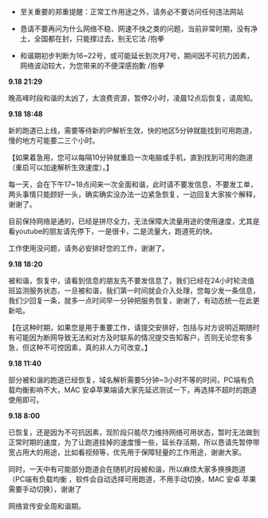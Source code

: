- 至关重要的郑重提醒：正常工作用途之外，请务必不要访问任何违法网站

- 恳请不要再问为什么网络不稳、网速不快之类的问题，当前非常时期，没有净土，全国都在封，只能撑过去，别无它法  /抱拳

- 和谐期初步判断为16~22号，或可能延长到次月7号，期间因不可抗力因素，网络波动较大，为您带来的不便深感抱歉 /抱拳

**9.18 21:29**

晚高峰时段和谐的太凶了，太浪费资源，暂停2小时，凌晨12点后恢复，请周知。

**9.18 18:48**

新的跑道已上线，需要等待新的IP解析生效，快的地区5分钟就能找到可用跑道，慢的地方可能要二三个小时。

【如果着急用，您可以每隔10分钟就重启一次电脑或手机，直到找到可用的跑道（重启可以加速解析生效速度）。】

每一天，会在下午17~18点间来一次全面和谐，此时请不要发信息，不要发工单，两头事情只能顾好一头，确实确实没办法一边紧急恢复，一边回复大家挨个解释，谢谢了。

目前保持网络是通的，已经是拼尽全力，无法保障大流量用途的使用速度，尤其是看youtube的朋友请先停下，一是很卡，二是流量大，跑道死的快。

工作使用没问题，请务必安排好您的工作，谢谢了。

**9.18 18:20**

被和谐，恢复中，请看到信息的朋友先不要发信息了，我们已经在24小时轮流值班监测服务状态，一旦被和谐，我们第一时间就会介入处理，您每少发一条信息，我们少回复一条，就多一点时间早一分钟把服务恢复，谢谢了，有动态统一在此更新哈。

【在这种时期，如果您是用于重要工作，请提交安排好，包括与对方说明近期随时有可能因为断网导致无法和对方及时联系的情况提交告知客户，否则无论您有多急，但这种不可控因素，真的非人力可改变。】


**9.18 11:40**

部分被和谐的跑道已经恢复，域名解析需要5分钟~3小时不等的时间，PC端有负载均衡影响不大，MAC 安卓苹果端请大家先延迟测试一下，再选择不超时的跑道使用即可。	 	 
 	 
**9.18 8:00**

已恢复，还是因为不可抗因素，现阶段只能尽力维持网络可用状态，暂时无法做到正常时期的速度，为了让跑道挂掉的速度慢一些，延长存活期，所以恳请先暂停带宽占用大的用途，比如看视频等，优先用于保障轻量的工作用途，谢谢大家。	 	 

同时，一天中有可能部分跑道会在随机时段被和谐，所以麻烦大家多换换跑道（PC端有负载均衡 ，软件会自动选择可用跑道，不用手动切换，MAC 安卓 苹果需要手动切换），谢谢了	 	 

网络宣传安全周和谐期。
